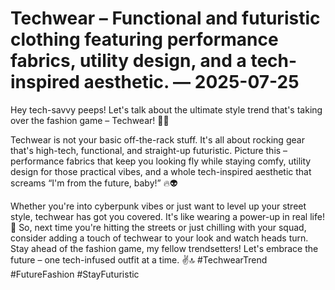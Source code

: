 # Techwear – Functional and futuristic clothing featuring performance fabrics, utility design, and a tech-inspired aesthetic. — 2025-07-25

Hey tech-savvy peeps! Let's talk about the ultimate style trend that's taking over the fashion game – Techwear! 🚀💥

Techwear is not your basic off-the-rack stuff. It's all about rocking gear that's high-tech, functional, and straight-up futuristic. Picture this – performance fabrics that keep you looking fly while staying comfy, utility design for those practical vibes, and a whole tech-inspired aesthetic that screams “I'm from the future, baby!” 🔥👽

Whether you're into cyberpunk vibes or just want to level up your street style, techwear has got you covered. It's like wearing a power-up in real life! 🌟 So, next time you're hitting the streets or just chilling with your squad, consider adding a touch of techwear to your look and watch heads turn. Stay ahead of the fashion game, my fellow trendsetters! Let's embrace the future – one tech-infused outfit at a time. ✌️🔝 #TechwearTrend #FutureFashion #StayFuturistic